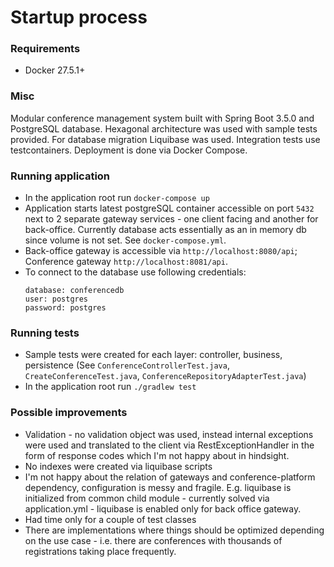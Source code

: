 # Startup process
### Requirements
* Docker 27.5.1+

### Misc
Modular conference management system built with Spring Boot 3.5.0 and PostgreSQL database. 
Hexagonal architecture was used with sample tests provided. For database migration Liquibase was used. Integration tests use testcontainers.
Deployment is done via Docker Compose.


### Running application
* In the application root run `docker-compose up`
* Application starts latest postgreSQL container accessible on port `5432` next to 2 separate gateway services - one client facing and another for back-office. 
  Currently database acts essentially as an in memory db since volume is not set. See `docker-compose.yml`.
* Back-office gateway is accessible via `http://localhost:8080/api`; Conference gateway `http://localhost:8081/api`.
* To connect to the database use following credentials: 
   ```
  database: conferencedb
  user: postgres
  password: postgres
   ```
### Running tests
* Sample tests were created for each layer: controller, business, persistence (See `ConferenceControllerTest.java`, `CreateConferenceTest.java`, `ConferenceRepositoryAdapterTest.java`)
* In the application root run `./gradlew test`

### Possible improvements
* Validation - no validation object was used, instead internal exceptions were used and translated to the client via 
  RestExceptionHandler in the form of response codes which I'm not happy about in hindsight.
* No indexes were created via liquibase scripts
* I'm not happy about the relation of gateways and conference-platform dependency, configuration is messy and fragile.
  E.g. liquibase is initialized from common child module - currently solved via application.yml - liquibase is enabled only for back office gateway.
* Had time only for a couple of test classes
* There are implementations where things should be optimized depending on the use case - i.e. there are conferences with thousands of registrations taking place frequently. 